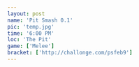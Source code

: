 ```yaml
---
layout: post
name: 'Pit Smash 0.1'
pic: 'temp.jpg'
time: '6:00 PM'
loc: 'The Pit'
game: ['Melee']
bracket: ['http://challonge.com/psfeb9']
---
```

